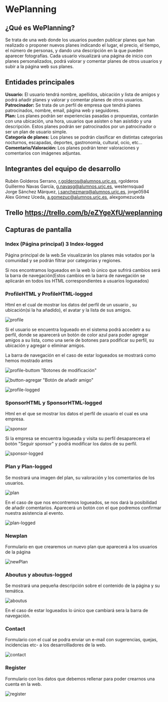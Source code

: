 # WePlanning </br>
## ¿Qué es WePlanning? </br>
Se trata de una web donde los usuarios pueden publicar planes que han realizado o proponer nuevos planes indicando el lugar, el precio, el tiempo, el número de personas, y dando una descripción en la que pueden aparecer fotografías. Cada usuario visualizará una página de inicio con planes personalizados, podrá valorar y comentar planes de otros usuarios y subir a la página web sus planes.

## Entidades principales </br>
**Usuario:** El usuario tendrá nombre, apellidos, ubicación y lista de amigos y podrá añadir planes y valorar y comentar planes de otros usuarios.</br>
**Patrocinador:** Se trata de un perfil de empresa que tendrá planes patrocinados, nombre, email, página web y seguidores.</br>
**Plan:** Los planes podrán ser experiencias pasadas o propuestas, contarán con una ubicación, una hora, usuarios que asisten o han asistido y una descripción. Estos planes podrán ser patrocinados por un patrocinador o ser un plan de usuario simple. </br>
**Categoría de planes:** Los planes se podrán clasificar en distintas categorías nocturnos, escapadas, deportes, gastronomía, cultural, ocio, etc...</br>
**Comentario/Valoración:** Los planes podrán tener valoraciones y comentarios con imágenes adjuntas.</br>

## Integrantes del equipo de desarrollo </br> 
Rubén Golderos Serrano, r.golderos@alumnos.urjc.es, rgolderos</br>
Guillermo Navas García, g.navasg@alumnos.urjc.es, westernsquad</br>
Jorge Sánchez Márquez, j.sanchezmarq@alumnos.urjc.es, jorge0594</br>
Alex Gómez Uceda, a.gomezuc@alumnos.urjc.es, alexgomezuceda</br>

## Trello  https://trello.com/b/eZYgeXfU/weplanning


## Capturas de pantalla </br>

### Index (Página principal) 3 Index-logged </br>

Página principal de la web.Se visualizarán los planes más votados por la comunidad y se podrán filtrar por categorias y regiones.</br>

[index1]:Maquetación/IMG/index1.png

[index2]:Maquetación/IMG/index2.png

Si nos encontramos logueados en la web lo único que sufrirá cambios será la barra de navegación(Estos cambios en la barra de navegación se aplicarán en todos los HTML correspondientes a usuarios logueados)</br>


[navbar-logged]:/Maquetación/IMG/navbar-logged.png]</br>

### ProfileHTML y ProfileHTML-logged</br>

Html en el cual de mostrar los datos del perfil de un usuario , su ubicación(si la ha añadido), el avatar y la lista de sus amigos.</br>

![profile][img4]</br>

Si el usuario se encuentra logueado en el sistema podrá accedetr a su perfil, donde se aparecerá un botón de color azul para poder agregar amigos a su lista, como una serie de botones para podificar su perfil, su ubicación y  agregar o eliminar amigos.</br>

La barra de navegación en el caso de estar logueados se mostrará como hemos mostrado antes

![profile-buttom][img5] "Botones de modificación"</br>

![button-agregar][img6] "Botón de añadir amigo"</br>

![profile-logged][img15]</br>

[img4]:C:\Users\Jorge\Documents\GitHub\WePlanning\Maquetación\IMG\profile.png
[img5]:C:\Users\Jorge\Documents\GitHub\WePlanning\Maquetación\IMG\profile-button.png
[img6]:C:\Users\Jorge\Documents\GitHub\WePlanning\Maquetación\IMG\button-agregar.png
[img15]:C:\Users\Jorge\Documents\GitHub\WePlanning\Maquetación\IMG\profile-logged.png

### SponsorHTML y SponsorHTML-logged</br>

Html en el que se mostrar los datos el perfil de usuario el cual es una empresa.</br>

![sponsor][img7]</br>

Si la empresa se encuentra logueada y visita su perfil desaparecera el botón "Seguir sponsor" y podrá modificar los datos de su perfil.</br>

![sponsor-logged][img14]


[img7]:C:\Users\Jorge\Documents\GitHub\WePlanning\Maquetación\IMG\sponsor.png
[img14]:C:\Users\Jorge\Documents\GitHub\WePlanning\Maquetación\IMG\sponsor-logged.png

### Plan y Plan-logged </br>

Se mostrará una imagen del plan, su valoración y los comentarios de los usuarios.</br>

![plan][img8]</br>

En el caso de que nos encontremos logueados, se nos dará la posibilidad de añadir comentarios. Aparecerá un botón con el que podremos confirmar nuestra asistencia al evento.</br>

![plan-logged][img9]</br>

[img8]:C:\Users\Jorge\Documents\GitHub\WePlanning\Maquetación\IMG\plan.png
[img9]:C:\Users\Jorge\Documents\GitHub\WePlanning\Maquetación\IMG\plan-logged.png

### Newplan</br>

Formulario en que crearemos un nuevo plan que aparecerá a los usuarios de la página </br>

![newPlan][img10]</br>

[img10]:C:\Users\Jorge\Documents\GitHub\WePlanning\Maquetación\IMG\newPlan.png

### Aboutus y aboutus-logged</br>

Se mostrará una pequeña descripción sobre el contenido de la página y su temática.

![aboutus][img11]</br>

En el caso de estar logueados lo único que cambiará sera la barra de navegación.

[img11]:C:\Users\Jorge\Documents\GitHub\WePlanning\Maquetación\IMG\aboutus.png

### Contact </br>

Formulario con el cual se podra enviar un e-mail con sugerencias, quejas, incidencias etc- a los desarrollladores de la web.</br>

![contact][img12]</br>

[img12]:C:\Users\Jorge\Documents\GitHub\WePlanning\Maquetación\IMG\contact.png

### Register</br>

Formulario con los datos que debemos rellenar para poder crearnos una cuenta en la web.</br>

![register][img13]</br>

[img13]:C:\Users\Jorge\Documents\GitHub\WePlanning\Maquetación\IMG\register.png

